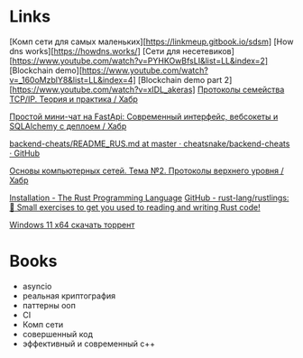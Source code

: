 # Links
[Комп сети для самых маленьких][https://linkmeup.gitbook.io/sdsm] 
[How dns works][https://howdns.works/]
[Сети для несетевиков][https://www.youtube.com/watch?v=PYHKOwBfsLI&list=LL&index=2]
[Blockchain demo][https://www.youtube.com/watch?v=_160oMzblY8&list=LL&index=4]
[Blockchain demo part 2][https://www.youtube.com/watch?v=xIDL_akeras]
[Протоколы семейства TCP/IP. Теория и практика / Хабр](https://habr.com/ru/companies/ruvds/articles/759988/)

[Простой мини-чат на FastApi: Современный интерфейс, вебсокеты и SQLAlchemy с деплоем / Хабр](https://habr.com/ru/companies/amvera/articles/846926/)

[backend-cheats/README\_RUS.md at master · cheatsnake/backend-cheats · GitHub](https://github.com/cheatsnake/backend-cheats/blob/master/README_RUS.md)

[Основы компьютерных сетей. Тема №2. Протоколы верхнего уровня / Хабр](https://habr.com/ru/articles/307714/)

[Installation - The Rust Programming Language](https://rust-book.cs.brown.edu/ch01-01-installation.html)
[GitHub - rust-lang/rustlings: :crab: Small exercises to get you used to reading and writing Rust code!](https://github.com/rust-lang/rustlings/)

[Windows 11 x64 скачать торрент](https://windows64.net/windows-11-x64-skachat-torrent/)
# Books
- asyncio
- реальная криптография
- паттерны ооп
- CI
- Комп сети
- совершенный код
- эффективный и современный с++